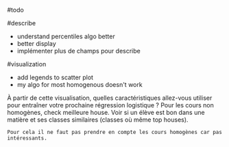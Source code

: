 #todo

#describe
- understand percentiles algo better
- better display
- implémenter plus de champs pour describe

#visualization
- add legends to scatter plot
- my algo for most homogenous doesn't work


À partir de cette visualisation, quelles caractéristiques allez-vous utiliser pour entraîner votre prochaine régression logistique ?
    Pour les cours non homogènes, check meilleure house.
    Voir si un élève est bon dans une matière et ses classes similaires (classes où même top houses).

    Pour cela il ne faut pas prendre en compte les cours homogènes car pas intéressants.
